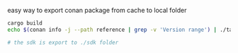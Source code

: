 easy way to export conan package from cache to local folder

```bash
cargo build
echo $(conan info -j --path reference | grep -v 'Version range') | ./target/debug/export-packages

# the sdk is export to ./sdk folder
```
